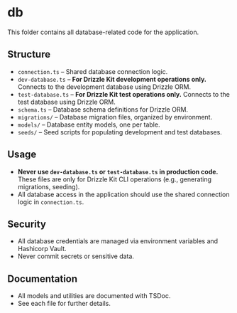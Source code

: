 # db

This folder contains all database-related code for the application.

## Structure

- `connection.ts` – Shared database connection logic.
- `dev-database.ts` – **For Drizzle Kit development operations only.** Connects to the development database using Drizzle ORM.
- `test-database.ts` – **For Drizzle Kit test operations only.** Connects to the test database using Drizzle ORM.
- `schema.ts` – Database schema definitions for Drizzle ORM.
- `migrations/` – Database migration files, organized by environment.
- `models/` – Database entity models, one per table.
- `seeds/` – Seed scripts for populating development and test databases.

## Usage

- **Never use `dev-database.ts` or `test-database.ts` in production code.**  
  These files are only for Drizzle Kit CLI operations (e.g., generating migrations, seeding).
- All database access in the application should use the shared connection logic in `connection.ts`.

## Security

- All database credentials are managed via environment variables and Hashicorp Vault.
- Never commit secrets or sensitive data.

## Documentation

- All models and utilities are documented with TSDoc.
- See each file for further details.
